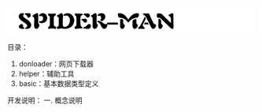 ![标题](./img/spider-title.png)

目录：
1. donloader：网页下载器
2. helper：辅助工具
3. basic：基本数据类型定义








开发说明：
一. 概念说明


